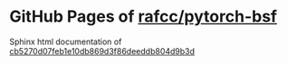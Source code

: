 GitHub Pages of [rafcc/pytorch-bsf](https://github.com/rafcc/pytorch-bsf)
===
Sphinx html documentation of [cb5270d07feb1e10db869d3f86deeddb804d9b3d](https://github.com/rafcc/pytorch-bsf/tree/cb5270d07feb1e10db869d3f86deeddb804d9b3d)
